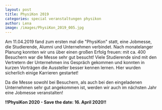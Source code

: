 ```yaml
---
layout: post
title: PhysiKon 2019
categories: special veranstaltungen physikon
author: Lena
image: /images/PhysiKon_2019_005.jpg
---
```


Am 11.04.2019 fand zum ersten mal die "PhysiKon" statt, eine Jobmesse, die Studierende, Alumni und Unternehmen verbindet. Nach monatelanger Planung konnten wir uns über einen großen Erfolg freuen: mit ca. 400 Besuchern war die Messe sehr gut besucht! Viele Studierende sind mit den Vertretern der Unternehmen ins Gespräch gekommen und konnten in kurzen Vorträgen die Aussteller besser kennen lernen. Hier wurden sicherlich einige Karrieren gestartet!

Da die Messe sowohl bei Besuchern, als auch bei den eingeladenen Unternehmen sehr gut angekommen ist, werden wir auch im nächsten Jahr eine Jobmesse veranstalten! 

**!!PhysiKon 2020 - Save the date: 16. April 2020!!**
